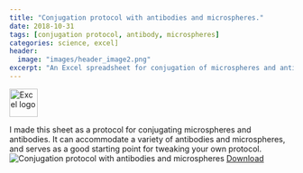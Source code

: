 ```yaml
---
title: "Conjugation protocol with antibodies and microspheres."
date: 2018-10-31
tags: [conjugation protocol, antibody, microspheres]
categories: science, excel]
header:
  image: "images/header_image2.png"
excerpt: "An Excel spreadsheet for conjugation of microspheres and antibodies. The conjugate is useful for diagnostics."
---
```

<img src="{{ site.url }}{{site.baseurl }}/images/Excellogo.png" alt="Excel logo" width="50"/>

I made this sheet as a protocol for conjugating microspheres and antibodies. It can accommodate a variety of antibodies and microspheres, and serves as a good starting point for tweaking your own protocol.
<img src="{{ site.url }}{{site.baseurl }}/images/science/conjugation_protocol_with_antibodies_and_microspheres.png" alt="Conjugation protocol with antibodies and microspheres">
[Download](https://github.com/scotttmoen/Science)
